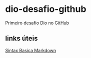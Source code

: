 # dio-desafio-github
Primeiro desafio Dio no GitHub  

## links úteis
[Sintax Basica Markdown](https://www.markdownguide.org/basic-syntax/)
